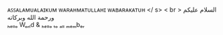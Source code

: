 

ᴀꜱꜱᴀʟᴀᴍᴜᴀʟᴀɪᴋᴜᴍ ᴡᴀʀᴀʜᴍᴀᴛᴜʟʟᴀʜɪ ᴡᴀʙᴀʀᴀᴋᴀᴛᴜʜ
</ s> < br > السلام عليكم ورحمة الله وبركاته
<br>ₕₑₗₗₒ Wₒᵣₗd & ₕₑₗₗₒ ₜₒ ₐₗₗ ₘₑₘbₑᵣ
